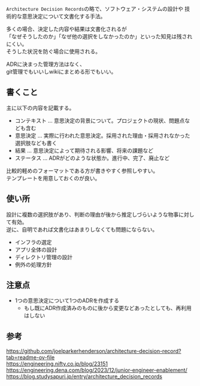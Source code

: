 `Architecture Decision Records`の略で、ソフトウェア・システムの設計や
技術的な意思決定について文書化する手法。

多くの場合、決定した内容や結果は文書化されるが  
「なぜそうしたのか」「なぜ他の選択をしなかったのか」といった知見は残されにくい。  
そうした状況を防ぐ場合に使用される。

ADRに決まった管理方法はなく、  
git管理でもいいしwikiにまとめる形でもいい。

## 書くこと
主に以下の内容を記載する。

* コンテキスト ... 意思決定の背景について。プロジェクトの現状、問題点なども含む
* 意思決定 ... 実際に行われた意思決定。採用された理由・採用されなかった選択肢なども書く
* 結果 ... 意思決定によって期待される影響、将来の課題など
* ステータス ... ADRがどのような状態か。進行中、完了、廃止など

比較的軽めのフォーマットである方が書きやすく参照しやすい。  
テンプレートを用意しておくのが良い。

## 使い所
設計に複数の選択肢があり、判断の理由が後から推定しづらいような物事に対して有効。  
逆に、自明であれば文書化はあまりしなくても問題にならない。

* インフラの選定
* アプリ全体の設計
* ディレクトリ管理の設計
* 例外の処理方針

## 注意点
* 1つの意思決定について1つのADRを作成する
  - もし既にADR作成済みのものに後から変更などあったとしても、再利用はしない

## 参考
https://github.com/joelparkerhenderson/architecture-decision-record?tab=readme-ov-file  
https://engineering.nifty.co.jp/blog/23151  
https://engineering.dena.com/blog/2023/12/junior-engineer-enablement/  
https://blog.studysapuri.jp/entry/architecture_decision_records